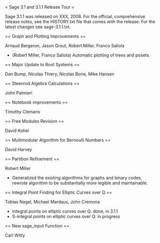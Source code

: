 = Sage 3.1 and 3.1.1 Release Tour =

Sage 3.1.1 was released on XXX, 2008. For the official, comprehensive release notes, see the HISTORY.txt file that comes with the release. For the latest changes see sage-3.1.1.txt. 

== Graph and Plotting Improvements ==

Arnaud Bergeron, Jason Grout, Robert Miller, Franco Saliola

  * (Robert Miller, Franco Saliola) Automatic plotting of trees and posets.

== Major Update to Root Systems ==

Dan Bump, Nicolas Thiery, Nicolas Borie, Mike Hansen

== Steenrod Algebra Calculations ==

John Palmieri

== Notebook improvements ==

Timothy Clemans

== Free Modules Revision ==

David Kohel

== Multimodular Algorithm for Bernoulli Numbers ==

David Harvey

== Partition Refinement ==

Robert Miller

  * Generalized the existing algorithms for graphs and binary codes, rewrote algorithm to be substantially more legible and maintainable.

== Integral Point Finding for Elliptic Curves over Q ==

Tobias Nagel, Michael Mardaus, John Cremona

  * Integral points on elliptic curves over Q: done, in 3.1.1
  * S-integral points on elliptic curves over Q: in progress

== New sage_input Function ==

Carl Witty
